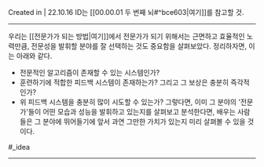Created in | 22.10.16
ID는 [[00.00.01 두 번째 뇌#^bce603|여기]]를 참고할 것.

---

우리는 [[전문가가 되는 방법|여기]]에서 전문가가 되기 위해서는 근면하고 효율적인 노력만큼, 전문성을 발휘할 분야를 잘 선택하는 것도 중요함을 살펴보았다. 정리하자면, 이는 아래와 같다.
- 전문적인 알고리즘이 존재할 수 있는 시스템인가?
- 훈련하기에 적합한 피드백 시스템이 존재하는가? 그리고 그 보상은 충분히 즉각적인가?
- 위 피드백 시스템을 충분히 많이 시도할 수 있는가?
그렇다면, 이미 그 분야의 '전문가'들이 어떤 모습과 성능을 발휘하고 있는지를 살펴보고 분석한다면, 배우는 사람들은 그 분야에 뛰어들기에 앞서 과연 그만한 가치가 있는지 미리 살펴볼 수 있을 것이다.

#_idea


---
